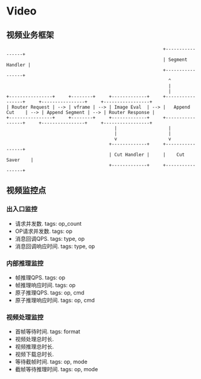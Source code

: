
# Video

## 视频业务框架

```ASCII
                                                          +-----------------+
                                                          | Segment Handler |
                                                          +-----------------+
                                                            ^
                                                            |
                                                            |
+----------------+     +--------+     +-------------+     +-----------------+     +----------------+     +-----------------+
| Router Request | --> | vframe | --> | Image Eval  | --> |   Append Cut    | --> | Append Segment | --> | Router Response |
+----------------+     +--------+     +-------------+     +-----------------+     +----------------+     +-----------------+
                                        |                   |
                                        |                   |
                                        v                   v
                                      +-------------+     +-----------------+
                                      | Cut Handler |     |    Cut Saver    |
                                      +-------------+     +-----------------+
```

## 视频监控点

### 出入口监控

* 请求并发数. tags: op_count
* OP请求并发数. tags: op
* 消息回调QPS. tags: type, op
* 消息回调响应时间. tags: type, op

### 内部推理监控

* 帧推理QPS. tags: op
* 帧推理响应时间. tags: op
* 原子推理QPS. tags: op, cmd
* 原子推理响应时间. tags: op, cmd

### 视频处理监控

* 首帧等待时间. tags: format
* 视频处理总时长.
* 视频推理总时长.
* 视频下载总时长.
* 等待截帧时间. tags: op, mode
* 截帧等待推理时间. tags: op, mode
